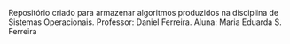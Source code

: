 Repositório criado para armazenar algoritmos produzidos na disciplina de Sistemas Operacionais. Professor: Daniel Ferreira.
Aluna: Maria Eduarda S. Ferreira
